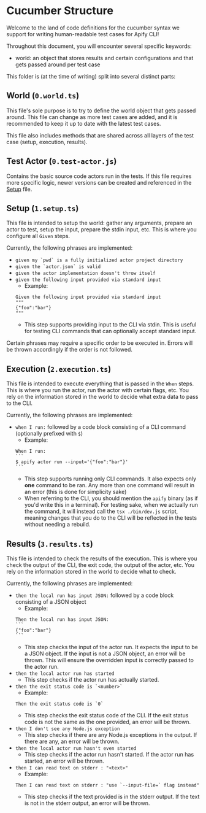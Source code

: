 # Cucumber Structure

Welcome to the land of code definitions for the cucumber syntax we support for writing human-readable test cases for Apify CLI!

Throughout this document, you will encounter several specific keywords:

- world: an object that stores results and certain configurations and that gets passed around per test case

This folder is (at the time of writing) split into several distinct parts:

## World (`0.world.ts`)

This file's sole purpose is to try to define the world object that gets passed around. This file can change as more test cases are added, and it is recommended to keep it up to date with the latest test cases.

This file also includes methods that are shared across all layers of the test case (setup, execution, results).

## Test Actor (`0.test-actor.js`)

Contains the basic source code actors run in the tests. If this file requires more specific logic, newer versions can be created and referenced in the [Setup](#setup-1setupts) file.

## Setup (`1.setup.ts`)

This file is intended to setup the world: gather any arguments, prepare an actor to test, setup the input, prepare the stdin input, etc. This is where you configure all `Given` steps.

Currently, the following phrases are implemented:

- ``given my `pwd` is a fully initialized actor project directory``
- ``given the `actor.json` is valid``
- `given the actor implementation doesn't throw itself`
- `given the following input provided via standard input`
  - Example:
  ```
  Given the following input provided via standard input
  """
  {"foo":"bar"}
  """
  ```
  - This step supports providing input to the CLI via stdin. This is useful for testing CLI commands that can optionally accept standard input.

Certain phrases may require a specific order to be executed in. Errors will be thrown accordingly if the order is not followed.

## Execution (`2.execution.ts`)

This file is intended to execute everything that is passed in the `When` steps. This is where you run the actor, run the actor with certain flags, etc. You rely on the information stored in the world to decide what extra data to pass to the CLI.

Currently, the following phrases are implemented:

- `when I run:` followed by a code block consisting of a CLI command (optionally prefixed with `$`)
  - Example:
  ```
  When I run:
  `​`​`
  $ apify actor run --input='{"foo":"bar"}'
  `​`​`
  ```
  - This step supports running only CLI commands. It also expects only **one** command to be ran. Any more than one command will result in an error (this is done for simplicity sake)
  - When referring to the CLI, you should mention the `apify` binary (as if you'd write this in a terminal). For testing sake, when we actually run the command, it will instead call the `tsx ./bin/dev.js` script, meaning changes that you do to the CLI will be reflected in the tests without needing a rebuild.

## Results (`3.results.ts`)

This file is intended to check the results of the execution. This is where you check the output of the CLI, the exit code, the output of the actor, etc. You rely on the information stored in the world to decide what to check.

Currently, the following phrases are implemented:

- `then the local run has input JSON:` followed by a code block consisting of a JSON object
  - Example:
  ```
  Then the local run has input JSON:
  `​`​`
  {"foo":"bar"}
  `​`​`
  ```
  - This step checks the input of the actor run. It expects the input to be a JSON object. If the input is not a JSON object, an error will be thrown. This will ensure the overridden input is correctly passed to the actor run.
- `then the local actor run has started`
  - This step checks if the actor run has actually started.
- ``then the exit status code is `<number>`​``
  - Example:
  ```
  Then the exit status code is `0`
  ```
  - This step checks the exit status code of the CLI. If the exit status code is not the same as the one provided, an error will be thrown.
- `then I don't see any Node.js exception`
  - This step checks if there are any Node.js exceptions in the output. If there are any, an error will be thrown.
- `then the local actor run hasn't even started`
  - This step checks if the actor run hasn't started. If the actor run has started, an error will be thrown.
- `then I can read text on stderr : "<text>"`
  - Example:
  ```
  Then I can read text on stderr : "use `--input-file=` flag instead"
  ```
  - This step checks if the text provided is in the stderr output. If the text is not in the stderr output, an error will be thrown.
